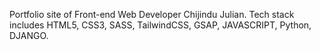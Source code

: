 Portfolio site of Front-end Web Developer Chijindu Julian. Tech stack includes HTML5, CSS3, SASS, TailwindCSS, GSAP, JAVASCRIPT, Python, DJANGO.

